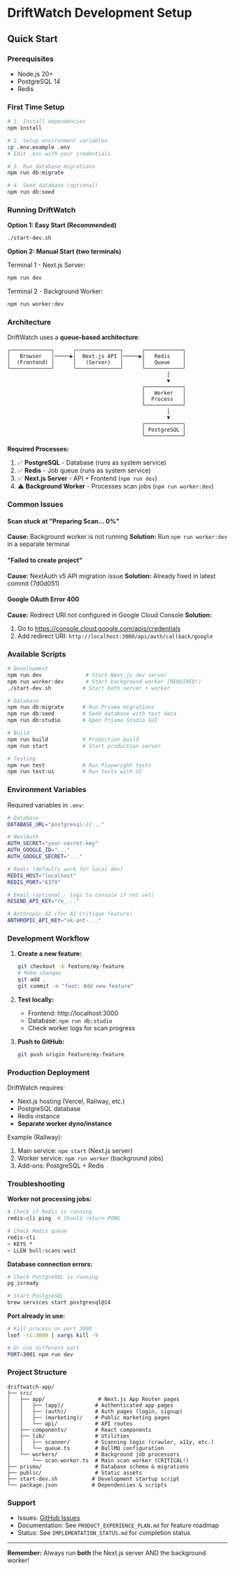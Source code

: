 # DriftWatch Development Setup

## Quick Start

### Prerequisites
- Node.js 20+
- PostgreSQL 14
- Redis

### First Time Setup

```bash
# 1. Install dependencies
npm install

# 2. Setup environment variables
cp .env.example .env
# Edit .env with your credentials

# 3. Run database migrations
npm run db:migrate

# 4. Seed database (optional)
npm run db:seed
```

### Running DriftWatch

**Option 1: Easy Start (Recommended)**
```bash
./start-dev.sh
```

**Option 2: Manual Start (two terminals)**

Terminal 1 - Next.js Server:
```bash
npm run dev
```

Terminal 2 - Background Worker:
```bash
npm run worker:dev
```

### Architecture

DriftWatch uses a **queue-based architecture**:

```
┌─────────────┐      ┌──────────────┐      ┌────────────┐
│   Browser   │─────▶│  Next.js API │─────▶│   Redis    │
│  (Frontend) │      │   (Server)   │      │   Queue    │
└─────────────┘      └──────────────┘      └────────────┘
                                                   │
                                                   ▼
                                           ┌────────────┐
                                           │   Worker   │
                                           │  Process   │
                                           └────────────┘
                                                   │
                                                   ▼
                                           ┌────────────┐
                                           │ PostgreSQL │
                                           └────────────┘
```

**Required Processes:**
1. ✅ **PostgreSQL** - Database (runs as system service)
2. ✅ **Redis** - Job queue (runs as system service)
3. ✅ **Next.js Server** - API + Frontend (`npm run dev`)
4. ⚠️ **Background Worker** - Processes scan jobs (`npm run worker:dev`)

### Common Issues

#### Scan stuck at "Preparing Scan... 0%"
**Cause:** Background worker is not running
**Solution:** Run `npm run worker:dev` in a separate terminal

#### "Failed to create project"
**Cause:** NextAuth v5 API migration issue
**Solution:** Already fixed in latest commit (7d0d051)

#### Google OAuth Error 400
**Cause:** Redirect URI not configured in Google Cloud Console
**Solution:**
1. Go to https://console.cloud.google.com/apis/credentials
2. Add redirect URI: `http://localhost:3000/api/auth/callback/google`

### Available Scripts

```bash
# Development
npm run dev              # Start Next.js dev server
npm run worker:dev       # Start background worker (REQUIRED!)
./start-dev.sh          # Start both server + worker

# Database
npm run db:migrate      # Run Prisma migrations
npm run db:seed         # Seed database with test data
npm run db:studio       # Open Prisma Studio GUI

# Build
npm run build           # Production build
npm run start           # Start production server

# Testing
npm run test            # Run Playwright tests
npm run test:ui         # Run tests with UI
```

### Environment Variables

Required variables in `.env`:

```bash
# Database
DATABASE_URL="postgresql://..."

# NextAuth
AUTH_SECRET="your-secret-key"
AUTH_GOOGLE_ID="..."
AUTH_GOOGLE_SECRET="..."

# Redis (defaults work for local dev)
REDIS_HOST="localhost"
REDIS_PORT="6379"

# Email (optional - logs to console if not set)
RESEND_API_KEY="re_..."

# Anthropic AI (for AI Critique feature)
ANTHROPIC_API_KEY="sk-ant-..."
```

### Development Workflow

1. **Create a new feature:**
   ```bash
   git checkout -b feature/my-feature
   # Make changes
   git add .
   git commit -m "feat: Add new feature"
   ```

2. **Test locally:**
   - Frontend: http://localhost:3000
   - Database: `npm run db:studio`
   - Check worker logs for scan progress

3. **Push to GitHub:**
   ```bash
   git push origin feature/my-feature
   ```

### Production Deployment

DriftWatch requires:
- Next.js hosting (Vercel, Railway, etc.)
- PostgreSQL database
- Redis instance
- **Separate worker dyno/instance**

Example (Railway):
1. Main service: `npm start` (Next.js server)
2. Worker service: `npm run worker` (background jobs)
3. Add-ons: PostgreSQL + Redis

### Troubleshooting

**Worker not processing jobs:**
```bash
# Check if Redis is running
redis-cli ping  # Should return PONG

# Check Redis queue
redis-cli
> KEYS *
> LLEN bull:scans:wait
```

**Database connection errors:**
```bash
# Check PostgreSQL is running
pg_isready

# Start PostgreSQL
brew services start postgresql@14
```

**Port already in use:**
```bash
# Kill process on port 3000
lsof -ti:3000 | xargs kill -9

# Or use different port
PORT=3001 npm run dev
```

### Project Structure

```
driftwatch-app/
├── src/
│   ├── app/                 # Next.js App Router pages
│   │   ├── (app)/          # Authenticated app pages
│   │   ├── (auth)/         # Auth pages (login, signup)
│   │   ├── (marketing)/    # Public marketing pages
│   │   └── api/            # API routes
│   ├── components/         # React components
│   ├── lib/                # Utilities
│   │   ├── scanner/        # Scanning logic (crawler, a11y, etc.)
│   │   └── queue.ts        # BullMQ configuration
│   └── workers/            # Background job processors
│       └── scan-worker.ts  # Main scan worker (CRITICAL!)
├── prisma/                 # Database schema & migrations
├── public/                 # Static assets
├── start-dev.sh           # Development startup script
└── package.json           # Dependencies & scripts
```

### Support

- Issues: [GitHub Issues](https://github.com/KumarAnandSingh/driftwatch-app/issues)
- Documentation: See `PRODUCT_EXPERIENCE_PLAN.md` for feature roadmap
- Status: See `IMPLEMENTATION_STATUS.md` for completion status

---

**Remember:** Always run **both** the Next.js server AND the background worker!

